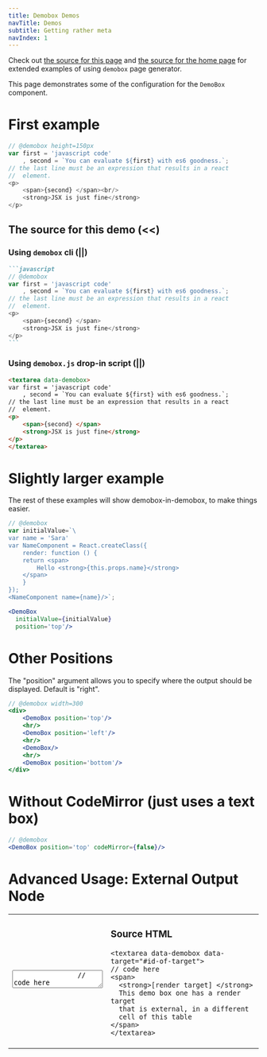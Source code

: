 ```yaml
---
title: Demobox Demos
navTitle: Demos
subtitle: Getting rather meta
navIndex: 1
---
```


Check out [the source for this page](https://github.com/jaredly/demobox/blob/master/demo.md)
and [the source for the home page](https://github.com/jaredly/demobox/blob/master/Readme.md) for extended examples of using `demobox` page generator.

This page demonstrates some of the configuration for the `DemoBox` component.

# First example

```javascript
// @demobox height=150px
var first = 'javascript code'
	, second = `You can evaluate ${first} with es6 goodness.`;
// the last line must be an expression that results in a react
//  element.
<p>
	<span>{second} </span><br/>
	<strong>JSX is just fine</strong>
</p>
```

## The source for this demo (<<)

### Using `demobox` cli (||)

````markdown
```javascript
// @demobox
var first = 'javascript code'
    , second = `You can evaluate ${first} with es6 goodness.`;
// the last line must be an expression that results in a react
//  element.
<p>
    <span>{second} </span>
    <strong>JSX is just fine</strong>
</p>
```
````

### Using `demobox.js` drop-in script (||)

```html
<textarea data-demobox>
var first = 'javascript code'
    , second = `You can evaluate ${first} with es6 goodness.`;
// the last line must be an expression that results in a react
//  element.
<p>
    <span>{second} </span>
    <strong>JSX is just fine</strong>
</p>
</textarea>
```

# Slightly larger example

The rest of these examples will show demobox-in-demobox, to make things
easier.

```jsx
// @demobox
var initialValue=`\
var name = 'Sara'
var NameComponent = React.createClass({
    render: function () {
    return <span>
        Hello <strong>{this.props.name}</strong>
    </span>
    }
});
<NameComponent name={name}/>`;

<DemoBox
  initialValue={initialValue}
  position='top'/>
```

# Other Positions

The "position" argument allows you to specify where the output should
be displayed. Default is "right".

```jsx
// @demobox width=300
<div>
    <DemoBox position='top'/>
    <hr/>
    <DemoBox position='left'/>
    <hr/>
    <DemoBox/>
    <hr/>
    <DemoBox position='bottom'/>
</div>
```

# Without CodeMirror (just uses a text box)

```jsx
// @demobox
<DemoBox position='top' codeMirror={false}/>
```

# Advanced Usage: External Output Node

<table>
    <tr>
        <td>
            <textarea
                data-demobox
                data-style-width="500px"
                data-style-height="200px"
                data-target="#second-target">
                // code here
                <span>
                  <strong>[render target] </strong>
                  This demo box one has a render target
                  that is external, in a different
                  cell of this table
                </span>
            </textarea>
        </td>
        <td>
            <h3>Source HTML</h3>
<pre><code class="html">&lt;textarea data-demobox data-target="#id-of-target"&gt;
// code here
&lt;span>
  &lt;strong>[render target] &lt;/strong>
  This demo box one has a render target
  that is external, in a different
  cell of this table
&lt;/span>
&lt;/textarea&gt;</code></pre>
        </td>
    </tr>
    <tr>
        <td></td>
        <td>
            <div id="second-target"></div>
        </td>
    </tr>
</table>

